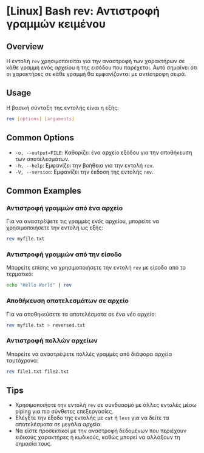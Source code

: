 # [Linux] Bash rev: Αντιστροφή γραμμών κειμένου

## Overview
Η εντολή `rev` χρησιμοποιείται για την αναστροφή των χαρακτήρων σε κάθε γραμμή ενός αρχείου ή της εισόδου που παρέχεται. Αυτό σημαίνει ότι οι χαρακτήρες σε κάθε γραμμή θα εμφανίζονται με αντίστροφη σειρά.

## Usage
Η βασική σύνταξη της εντολής είναι η εξής:

```bash
rev [options] [arguments]
```

## Common Options
- `-o, --output=FILE`: Καθορίζει ένα αρχείο εξόδου για την αποθήκευση των αποτελεσμάτων.
- `-h, --help`: Εμφανίζει την βοήθεια για την εντολή `rev`.
- `-V, --version`: Εμφανίζει την έκδοση της εντολής `rev`.

## Common Examples

### Αντιστροφή γραμμών από ένα αρχείο
Για να αναστρέψετε τις γραμμές ενός αρχείου, μπορείτε να χρησιμοποιήσετε την εντολή ως εξής:

```bash
rev myfile.txt
```

### Αντιστροφή γραμμών από την είσοδο
Μπορείτε επίσης να χρησιμοποιήσετε την εντολή `rev` με είσοδο από το τερματικό:

```bash
echo "Hello World" | rev
```

### Αποθήκευση αποτελεσμάτων σε αρχείο
Για να αποθηκεύσετε τα αποτελέσματα σε ένα νέο αρχείο:

```bash
rev myfile.txt > reversed.txt
```

### Αντιστροφή πολλών αρχείων
Μπορείτε να αναστρέψετε πολλές γραμμές από διάφορα αρχεία ταυτόχρονα:

```bash
rev file1.txt file2.txt
```

## Tips
- Χρησιμοποιήστε την εντολή `rev` σε συνδυασμό με άλλες εντολές μέσω piping για πιο σύνθετες επεξεργασίες.
- Ελέγξτε την έξοδο της εντολής με `cat` ή `less` για να δείτε τα αποτελέσματα σε μεγάλα αρχεία.
- Να είστε προσεκτικοί με την αναστροφή δεδομένων που περιέχουν ειδικούς χαρακτήρες ή κωδικούς, καθώς μπορεί να αλλάξουν τη σημασία τους.